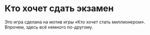 # Кто хочет сдать экзамен

Это игра сделана на мотив игры «Кто хочет стать миллионером». Впрочем, здесь всё немного по-другому.
